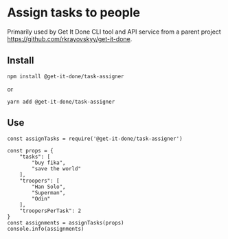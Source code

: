 # Assign tasks to people

Primarily used by Get It Done CLI tool and API service from a parent project https://github.com/rkrayovskyy/get-it-done.

## Install
```
npm install @get-it-done/task-assigner
```
or
```
yarn add @get-it-done/task-assigner
```

## Use
```
const assignTasks = require('@get-it-done/task-assigner')

const props = {
	"tasks": [
		"buy fika",
		"save the world"
	],
	"troopers": [
		"Han Solo",
		"Superman",
		"Odin"
	],
	"troopersPerTask": 2
}
const assignments = assignTasks(props)
console.info(assignments)
```